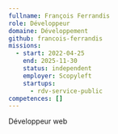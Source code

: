 ```yaml
---
fullname: François Ferrandis
role: Développeur
domaine: Développement
github: francois-ferrandis
missions:
  - start: 2022-04-25
    end: 2025-11-30
    status: independent
    employer: Scopyleft
    startups:
      - rdv-service-public
competences: []
---
```

Développeur web